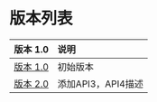 # 版本列表

| 版本 1.0 | 说明 |
| :--- | :--- |
| [版本 1.0](v1.0/1.0-kuai-su-dao-hang.md) | 初始版本 |
| [版本 2.0](v2.0/2.1-api-lie-biao.md) | 添加API3，API4描述 |




